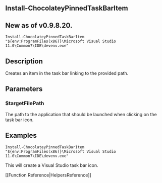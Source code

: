 ## Install-ChocolateyPinnedTaskBarItem
## New as of v0.9.8.20.

`Install-ChocolateyPinnedTaskBarItem "${env:ProgramFiles(x86)}\Microsoft Visual Studio 11.0\Common7\IDE\devenv.exe"`

## Description
Creates an item in the task bar linking to the provided path.

## Parameters
### $targetFilePath
The path to the application that should be launched when clicking on the task bar icon.

## Examples
`Install-ChocolateyPinnedTaskBarItem "${env:ProgramFiles(x86)}\Microsoft Visual Studio 11.0\Common7\IDE\devenv.exe"`

This will create a Visual Studio task bar icon.

[[Function Reference|HelpersReference]]